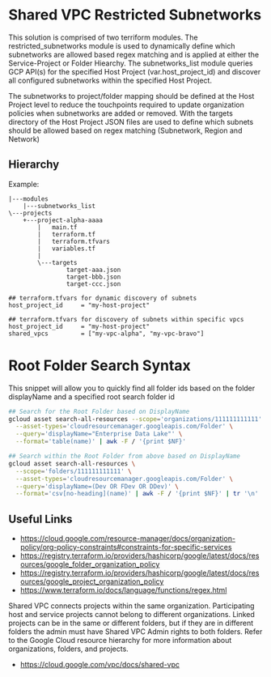 # Shared VPC Restricted Subnetworks
This solution is comprised of two terriform modules. The restricted_subnetworks module is used to dynamically define which subnetworks are allowed based regex matching and is applied at either the Service-Project or Folder Hiearchy. The subnetworks_list module queries GCP API(s) for the specified Host Project (var.host_project_id) and discover all configured subnetworks within the specified Host Project. 

The subnetworks to project/folder mapping should be defined at the Host Project level to reduce the touchpoints required to update organization policies when subnetworks are added or removed. With the targets directory of the Host Project JSON files are used to define which subnets should be allowed based on regex matching (Subnetwork, Region and Network)

## Hierarchy
Example:
```
|---modules
    |---subnetworks_list    
\---projects
    +---project-alpha-aaaa
        |   main.tf
        |   terraform.tf
        |   terraform.tfvars
        |   variables.tf
        |
        \---targets
                target-aaa.json
                target-bbb.json
                target-ccc.json
```

```
## terraform.tfvars for dynamic discovery of subnets
host_project_id     = "my-host-project"
```

```
## terraform.tfvars for discovery of subnets within specific vpcs
host_project_id     = "my-host-project"
shared_vpcs         = ["my-vpc-alpha", "my-vpc-bravo"]
```


# Root Folder Search Syntax
This snippet will allow you to quickly find all folder ids based on the folder displayName and a specified root search folder id
```bash
## Search for the Root Folder based on DisplayName
gcloud asset search-all-resources --scope='organizations/111111111111' \
  --asset-types='cloudresourcemanager.googleapis.com/Folder' \
  --query='displayName="Enterprise Data Lake"' \
  --format='table(name)' | awk -F / '{print $NF}'

## Search within the Root Folder from above based on DisplayName
gcloud asset search-all-resources \
  --scope='folders/111111111111' \
  --asset-types='cloudresourcemanager.googleapis.com/Folder' \
  --query='displayName=(Dev OR FDev OR DDev)' \
  --format='csv[no-heading](name)' | awk -F / '{print $NF}' | tr '\n' ','
```


## Useful Links
- https://cloud.google.com/resource-manager/docs/organization-policy/org-policy-constraints#constraints-for-specific-services
- https://registry.terraform.io/providers/hashicorp/google/latest/docs/resources/google_folder_organization_policy
- https://registry.terraform.io/providers/hashicorp/google/latest/docs/resources/google_project_organization_policy
- https://www.terraform.io/docs/language/functions/regex.html

Shared VPC connects projects within the same organization. Participating host and service projects cannot belong to different organizations. Linked projects can be in the same or different folders, but if they are in different folders the admin must have Shared VPC Admin rights to both folders. Refer to the Google Cloud resource hierarchy for more information about organizations, folders, and projects.
- https://cloud.google.com/vpc/docs/shared-vpc
